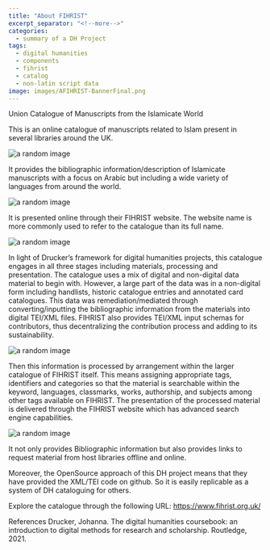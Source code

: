 ```yaml
---
title: "About FIHRIST"
excerpt_separator: "<!--more-->"
categories:
  - summary of a DH Project
tags:
  - digital humanities
  - components
  - fihrist
  - catalog
  - non-latin script data
image: images/AFIHRIST-BannerFinal.png
---
```


Union Catalogue of Manuscripts from the Islamicate World

<!--more-->

This is an online catalogue of manuscripts related to Islam present in several libraries around the UK. 

![a random image]({{site.baseurl}}images/AFIHRIST-UK-Libraries.png)

It provides the bibliographic information/description of Islamicate manuscripts with a focus on Arabic 
but including a wide variety of languages from around the world. 

![a random image]({{site.baseurl}}images/AFIHRIST-Languages.png)

It is presented online through their FIHRIST website. The website name is more commonly used to refer to the catalogue than its full name.

![a random image]({{site.baseurl}}images/AFIHRIST-Logo.png)

In light of Drucker’s framework for digital humanities projects, this catalogue engages in 
all three stages including materials, processing and presentation. 
The catalogue uses a mix of digital and non-digital data material to begin with.
However, a large part of the data was in a non-digital form including handlists, historic catalogue entries and annotated card catalogues. 
This data was remediation/mediated through converting/inputting the bibliographic information from the materials into digital TEI/XML files. 
FIHRIST also provides TEI/XML input schemas for contributors, thus decentralizing the contribution process and adding to its sustainability.

![a random image]({{site.baseurl}}images/AFIHRIST-Decentralize.png)

Then this information is processed by arrangement within the larger catalogue of FIHRIST itself.
This means assigning appropriate tags, identifiers and categories so that the material is searchable within the keyword, 
languages, classmarks, works, authorship, and subjects among other tags available on FIHRIST.
The presentation of the processed material is delivered through the FIHRIST website which has advanced search engine capabilities.

![a random image]({{site.baseurl}}images/AFIHRIST-SearchEngine.png)

It not only provides Bibliographic information but also provides links to request material from host libraries offline and online. 

Moreover, the OpenSource approach of this DH project means that they have provided the XML/TEI code on github. 
So it is easily replicable as a system of DH cataloguing for others.

Explore the catalogue through the following URL: https://www.fihrist.org.uk/

References
Drucker, Johanna. The digital humanities coursebook: an introduction to digital methods for research and scholarship. Routledge, 2021.
